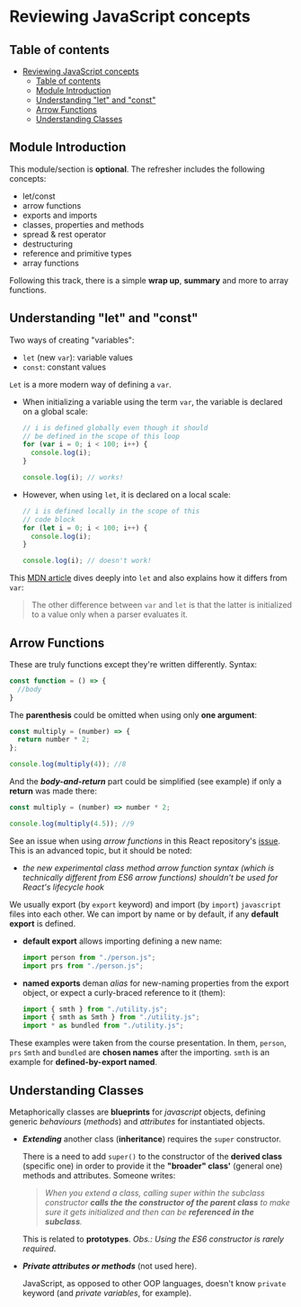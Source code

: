 # Reviewing JavaScript concepts

## Table of contents

- [Reviewing JavaScript concepts](#reviewing-javascript-concepts)
  - [Table of contents](#table-of-contents)
  - [Module Introduction](#module-introduction)
  - [Understanding "let" and "const"](#understanding-let-and-const)
  - [Arrow Functions](#arrow-functions)
  - [Understanding Classes](#understanding-classes)

<!-- Module Introduction -->

## Module Introduction

This module/section is **optional**. The refresher includes the following concepts:

- let/const
- arrow functions
- exports and imports
- classes, properties and methods
- spread & rest operator
- destructuring
- reference and primitive types
- array functions

Following this track, there is a simple **wrap up**, **summary** and more to array functions.

<!-- 12. Understanding "let" and "const" -->

## Understanding "let" and "const"

Two ways of creating "variables":

- `let` (new `var`): variable values
- `const`: constant values

`Let` is a more modern way of defining a `var`.

- When initializing a variable using the term `var`, the variable is declared on a global scale:

  ```javascript
  // i is defined globally even though it should
  // be defined in the scope of this loop
  for (var i = 0; i < 100; i++) {
    console.log(i);
  }

  console.log(i); // works!
  ```

- However, when using `let`, it is declared on a local scale:

  ```javascript
  // i is defined locally in the scope of this
  // code block
  for (let i = 0; i < 100; i++) {
    console.log(i);
  }

  console.log(i); // doesn't work!
  ```

This [MDN article](https://developer.mozilla.org/en-US/docs/Web/JavaScript/Reference/Statements/let#description) dives deeply into `let` and also explains how it differs from `var`:

> The other difference between `var` and `let` is that the latter is initialized to a value only when a parser evaluates it.

<!-- 13. Arrow Functions -->

## Arrow Functions

These are truly functions except they're written differently. Syntax:

```javascript
const function = () => {
  //body
}
```

The **parenthesis** could be omitted when using only **one argument**:

```javascript
const multiply = (number) => {
  return number * 2;
};

console.log(multiply(4)); //8
```

And the **_body-and-return_** part could be simplified (see example) if only a **return** was made there:

```javascript
const multiply = (number) => number * 2;

console.log(multiply(4.5)); //9
```

See an issue when using _arrow functions_ in this React repository's [issue](https://github.com/facebook/react/issues/10810). This is an advanced topic, but it should be noted:

- _the new experimental class method arrow function syntax (which is technically different from ES6 arrow functions) shouldn't be used for React's lifecycle hook_

<!-- 14. Exports and Imports -->

We usually export (by `export` keyword) and import (by `import`) `javascript` files into each other. We can import by name or by default, if any **default export** is defined.

- **default export** allows importing defining a new name:
  ```javascript
  import person from "./person.js";
  import prs from "./person.js";
  ```
- **named exports** deman _alias_ for new-naming properties from the export object, or expect a curly-braced reference to it (them):
  ```javascript
  import { smth } from "./utility.js";
  import { smth as Smth } from "./utility.js";
  import * as bundled from "./utility.js";
  ```

These examples were taken from the course presentation. In them, `person`, `prs` `Smth` and `bundled` are **chosen names** after the importing. `smth` is an example for **defined-by-export named**.

<!-- 15. Understanding Classes -->

## Understanding Classes

Metaphorically classes are **blueprints** for _javascript_ objects, defining generic _behaviours_ (_methods_) and _attributes_ for instantiated objects.

- **_Extending_** another class (**inheritance**) requires the `super` constructor.

  There is a need to add `super()` to the constructor of the **derived class** (specific one) in order to provide it the **"broader" class'** (general one) methods and attributes. Someone writes:

  > _When you extend a class, calling super within the subclass constructor **calls the the constructor of the parent class** to make sure it gets initialized and then can be **referenced in the subclass**._

  This is related to **prototypes**. _Obs.: Using the ES6 constructor is rarely required_.

- **_Private attributes or methods_** (not used here).

  JavaScript, as opposed to other OOP languages, doesn't know `private` keyword (and _private variables_, for example).
